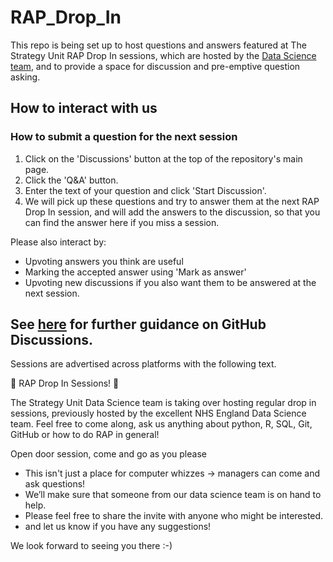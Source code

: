 # RAP_Drop_In

This repo is being set up to host questions and answers featured at The Strategy Unit RAP Drop In sessions, which are hosted by the [Data Science team](https://the-strategy-unit.github.io/data_science/), and to provide a space for discussion and pre-emptive question asking.

## How to interact with us

### How to submit a question for the next session

1.  Click on the 'Discussions' button at the top of the repository's main page.
2.  Click the 'Q&A' button.
3.  Enter the text of your question and click 'Start Discussion'.
4.  We will pick up these questions and try to answer them at the next RAP Drop In session, and will add the answers to the discussion, so that you can find the answer here if you miss a session.

Please also interact by:
  -  Upvoting answers you think are useful
  -  Marking the accepted answer using 'Mark as answer'
  -  Upvoting new discussions if you also want them to be answered at the next session.

See [here](https://docs.github.com/en/discussions/collaborating-with-your-community-using-discussions/participating-in-a-discussion) for further guidance on GitHub Discussions.
-----

Sessions are advertised across platforms with the following text.

:mega: RAP Drop In Sessions! :tada:

The Strategy Unit Data Science team is taking over hosting regular drop in sessions, previously hosted by the excellent NHS England Data Science team.
Feel free to come along, ask us anything about python, R, SQL, Git, GitHub or how to do RAP in general! 

Open door session, come and go as you please

-  This isn't just a place for computer whizzes -> managers can come and ask questions!
-  We’ll make sure that someone from our data science team is on hand to help.
-  Please feel free to share the invite with anyone who might be interested.
-  and let us know if you have any suggestions!

We look forward to seeing you there :-)


